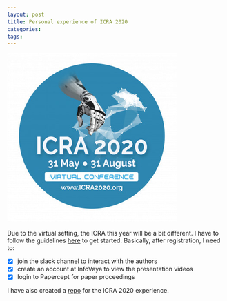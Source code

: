 ```yaml
---
layout: post
title: Personal experience of ICRA 2020
categories:
tags:
---
```


![](assets/965b1292.png)

Due to the virtual setting, the ICRA this year will be a bit different. I have to follow the guidelines [here](https://www.icra2020.org/program/practical-information) to get started. Basically, after registration, I need to:

- [x] join the slack channel to interact with the authors
- [x] create an account at InfoVaya to view the presentation videos
- [x] login to Papercept for paper proceedings

I have also created a [repo](https://github.com/moshanATucsd/ICRA-2020-notes) for the ICRA 2020 experience.
